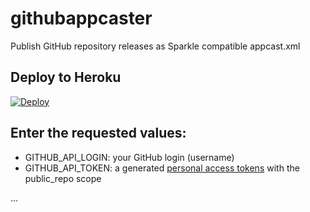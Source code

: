 # githubappcaster
Publish GitHub repository releases as Sparkle compatible appcast.xml

## Deploy to Heroku

[![Deploy](https://www.herokucdn.com/deploy/button.svg)](https://heroku.com/deploy)

## Enter the requested values:

- GITHUB_API_LOGIN: your GitHub login (username)
- GITHUB_API_TOKEN: a generated [personal access tokens](https://help.github.com/articles/creating-an-access-token-for-command-line-use/) with the public_repo scope

...
